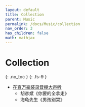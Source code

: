 ```yaml
---
layout: default
title: Collection
parent: Music
permalink: /docs/Music/collection
nav_order: 3
has_children: false
math: mathjax
---
```


# Collection
{: .no_toc }
{: .fs-9 }

-  [在百万豪装录音棚大声听](https://www.bilibili.com/video/BV19j411p7xu/?spm_id_from=333.337.search-card.all.click&vd_source=c7a7a7d8dfd7e757974aa0b2c3652f8c)
   -  胡彦斌《你要的全拿走》
   -  海龟先生《男孩别哭》